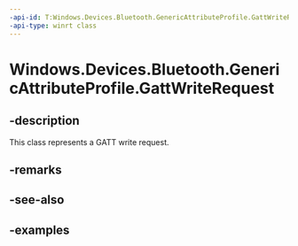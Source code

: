 ```yaml
---
-api-id: T:Windows.Devices.Bluetooth.GenericAttributeProfile.GattWriteRequest
-api-type: winrt class
---
```


<!-- Class syntax.
public class GattWriteRequest 
-->

# Windows.Devices.Bluetooth.GenericAttributeProfile.GattWriteRequest

## -description
This class represents a GATT write request.

## -remarks

## -see-also

## -examples

